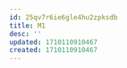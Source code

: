 ```yaml
---
id: 25qv7r6ie6gle4hu2zpksdb
title: M1
desc: ''
updated: 1710110910467
created: 1710110910467
---
```

